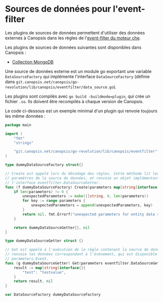 # Sources de données pour l'event-filter

Les plugins de sources de données permettent d'utiliser des données externes à Canopsis dans les règles de l'[event-filter du moteur che](../../guide-administration/moteurs/moteur-che-event_filter.md).

Les plugins de sources de données suivantes sont disponibles dans Canopsis :

 - [Collection MongoDB](../../guide-administration/moteurs/moteur-che-event_filter/#collection-mongodb)

Une source de données externe est un module go exportant une variable
`DataSourceFactory` qui implémente l'interface `DataSourceFactory` (définie
dans
`git.canopsis.net/canopsis/go-revolution/lib/canopsis/eventfilter/data_source.go`).

Les plugins sont compilés avec `go build -buildmode=plugin`, qui crée un
fichier `.so`. Ils doivent être recompilés à chaque version de Canopsis.

Le code ci-dessous est un exemple minimal d'un plugin qui renvoie toujours les
même données :

```go
package main

import (
	"fmt"
	"strings"

	"git.canopsis.net/canopsis/go-revolution/lib/canopsis/eventfilter"
)

type dummyDataSourceFactory struct{}

// Create est appelé lors du décodage des règles. Cette méthode lit les
// paramètres de la source de données, et renvoie un objet implémentant
// l'interface eventfilter.DataSourceGetter.
func (f dummyDataSourceFactory) Create(parameters map[string]interface{}) (eventfilter.DataSourceGetter, error) {
	if len(parameters) != 0 {
		unexpectedParameters := make([]string, 0, len(parameters))
		for key := range parameters {
			unexpectedParameters = append(unexpectedParameters, key)
		}
		return nil, fmt.Errorf("unexpected parameters for entity data source: %s", strings.Join(unexpectedParameters, ", "))
	}

	return dummyDataSourceGetter{}, nil
}

type dummyDataSourceGetter struct {}

// Get est appelé à l'exécution de la règle contenant la source de donnée, et
// renvoie les données correspondant à l'évènement, qui est disponible dans
// parameters.Event.
func (g dummyDataSourceGetter) Get(parameters eventfilter.DataSourceGetterParameters) (interface{}, error) {
	result := map[string]interface{}{
		"test": "testvalue",
	}
	return result, nil
}

var DataSourceFactory dummyDataSourceFactory
```
